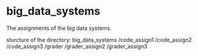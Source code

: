 # big_data_systems
The assignments of the big data systems.

sturcture of the directory:
big_data_systems
  /code_assign1
  /code_assign2
  /code_assign3
  /grader
  /grader_assign2
  /grader_assign3

